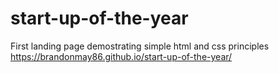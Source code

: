 # start-up-of-the-year
First landing page demostrating simple html and css principles
https://brandonmay86.github.io/start-up-of-the-year/
